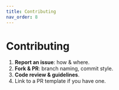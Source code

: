 ```yaml
---
title: Contributing
nav_order: 8
---
```


# Contributing

1. **Report an issue**: how & where.
2. **Fork & PR**: branch naming, commit style.
3. **Code review & guidelines**.
4. Link to a PR template if you have one.
